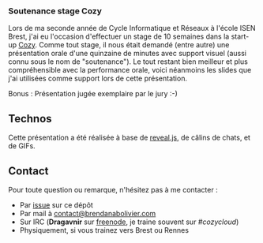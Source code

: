 ### Soutenance stage Cozy

Lors de ma seconde année de Cycle Informatique et Réseaux à l'école ISEN Brest, j'ai eu l'occasion d'effectuer un stage de 10 semaines dans la start-up [Cozy](https://cozy.io).
Comme tout stage, il nous était demandé (entre autre) une présentation orale d'une quinzaine de minutes avec support visuel (aussi connu sous le nom de "soutenance").
Le tout restant bien meilleur et plus compréhensible avec la performance orale, voici néanmoins les slides que j'ai utilisées comme support lors de cette présentation.

Bonus : Présentation jugée exemplaire par le jury :-)

## Technos

Cette présentation a été réalisée à base de [reveal.js](https://github.com/hakimel/reveal.js/), de câlins de chats, et de GIFs.

## Contact

Pour toute question ou remarque, n'hésitez pas à me contacter :

* Par [issue](https://github.com/babolivier/soutenance-stage-cozy/issues) sur ce dépôt
* Par mail à <contact@brendanabolivier.com>
* Sur IRC (**Dragavnir** sur [freenode](https://webchat.freenode.net/), je traine souvent sur *#cozycloud*)
* Physiquement, si vous trainez vers Brest ou Rennes